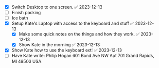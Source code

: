 - [x] Switch Desktop to one screen. ✅ 2023-12-13
- [ ] Finish packing
- [ ] Ice bath
- [x] Setup Kate's Laptop with access to the keyboard and stuff ✅ 2023-12-13
	- [x] Make some quick notes on the things and how they work. ✅ 2023-12-13
	- [x] Show Kate in the morning ✅ 2023-12-13
- [x] Show Kate how to use the keyboard ext! ✅ 2023-12-13
- [ ] Have Kate write:
		Philip Hogan
		601 Bond Ave NW Apt 701
		Grand Rapids, MI 49503 USA